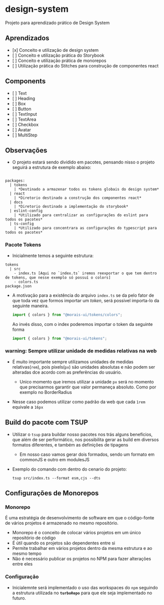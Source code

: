 # design-system

Projeto para aprendizado prático de Design System

## Aprendizados

* \[x] Conceito e utilização de design system
* \[ ] Conceito e utilização prática do Storybook
* \[ ] Conceito e utilização prática de monorepos
* \[ ] Utilização prática do Stitches para construção de componentes react

## Components

* \[ ] Text
* \[ ] Heading
* \[ ] Box
* \[ ] Button
* \[ ] TextInput
* \[ ] TextArea
* \[ ] Checkbox
* \[ ] Avatar
* \[ ] MultiStep

## Observações

* O projeto estará sendo dividido em pacotes, pensando nisso o projeto seguirá a estrutura de exemplo abaixo:

```plain

packages:
  | tokens
    | *Destinado a armazenar todos os tokens globais do design system*
  | react
    | *Diretorio destinado a construção dos componentes react*
  | docs
    | *Diretorio destinado a implementação do storybook*
  | eslint-config
    | *Utilizado para centralizar as configurações do eslint para todos os pacotes*
  | ts-config
    | *Utilizado para concentrara as configurações do typescript para todos os pacotes*
```

### Pacote Tokens

* Inicialmente temos a seguinte estrutura:

```plain
tokens
  | src
    - index.ts [Aqui no `index.ts` iremos reexportar o que tem dentro de tokens, que nesse exemplo só possuí o colors]
    - colors.ts
package.json

```

* A motivação para a existência do arquivo `index.ts` se da pelo fator de que toda vez que formos importar um *token*, será possivel importa-lo da seguinte maneira.

  ```ts
  import { colors } from "@morais-ui/tokens/colors";
  ```

  Ao invés disso, com o index poderemos importar o token da seguinte forma

  ```ts
  import { colors } from "@morais-ui/tokens";
  ```

### warning: Sempre utilizar unidade de medidas relativas na web

* É muito importante sempre utilizamos unidades de medidas relativas(`rem`), pois pixels(`px`) são unidades absolutas e não podem ser alteradas dce acordo com as preferências do usuário.
  * Unico momento que iremos utilizar a unidade `px` será no momento que precisarmos garantir que valor permaneça absoluto. Como por exemplo no BorderRadius

* Nesse caso podemos utilizar como padrão da web que cada `1rem` equivale a `16px`

## Build do pacote com TSUP

* Utilizar o `tsup` para buildar nosso pacotes nos trás alguns benefícios, que além de ser performático, nos possibilita gerar as build em diversos formatos diferentes, e também as definições de tipagens

  * Em nosso caso vamos gerar dois formados, sendo um formato em commonJS e outro em modulesJS

* Exemplo do comando com dentro do cenario do projeto:

  ```shell
  tsup src/index.ts --format esm,cjs --dts

  ```

## Configurações de Monorepos

### Monorepo

É uma estratégia de desenvolvimento de software em que o código-fonte de vários projetos é armazenado no mesmo repositório.

* Monorepo é o conceito de colocar vários projetos em um único repositório de código
* É útil quando os projetos são dependentes entre si
* Permite trabalhar em vários projetos dentro da mesma estrutura e ao mesmo tempo
* Não é necessário publicar os projetos no NPM para fazer alterações entre eles

### Configuração

* Inicialemnte será implementado o uso das workspaces do `npm` seguindo a estrutura utilizada no **`turboRepo`** para que ele seja implementado no futuro.
